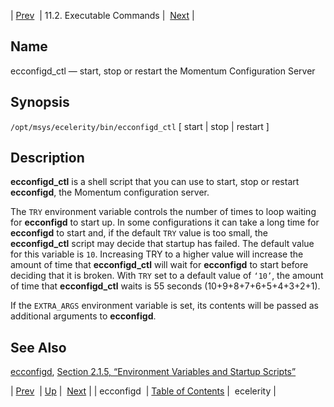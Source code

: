 | [Prev](executable.ecconfigd)  | 11.2. Executable Commands |  [Next](executable.ecelerity.php) |

<a name="executable.ecconfigd_ctl"></a>
## Name

ecconfigd_ctl — start, stop or restart the Momentum Configuration Server

## Synopsis

`/opt/msys/ecelerity/bin/ecconfigd_ctl` [ start | stop | restart ]

<a name="idp14529408"></a>
## Description

**ecconfigd_ctl** is a shell script that you can use to start, stop or restart **ecconfigd**, the Momentum configuration server.

The `TRY` environment variable controls the number of times to loop waiting for **ecconfigd** to start up. In some configurations it can take a long time for **ecconfigd** to start and, if the default `TRY` value is too small, the **ecconfigd_ctl** script may decide that startup has failed. The default value for this variable is `10`. Increasing TRY to a higher value will increase the amount of time that **ecconfigd_ctl** will wait for **ecconfigd** to start before deciding that it is broken. With `TRY` set to a default value of `‘10’`, the amount of time that **ecconfigd_ctl** waits is 55 seconds (10+9+8+7+6+5+4+3+2+1).

If the `EXTRA_ARGS` environment variable is set, its contents will be passed as additional arguments to **ecconfigd**.

<a name="idp14538912"></a>
## See Also

[ecconfigd](executable.ecconfigd "ecconfigd"), [Section 2.1.5, “Environment Variables and Startup Scripts”](conf.ecelerity.conf.php#conf.environment_variables "2.1.5. Environment Variables and Startup Scripts")

| [Prev](executable.ecconfigd)  | [Up](exe.commands.details.php) |  [Next](executable.ecelerity.php) |
| ecconfigd  | [Table of Contents](index) |  ecelerity |
